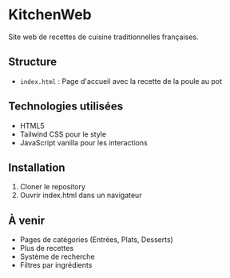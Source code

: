 # KitchenWeb

Site web de recettes de cuisine traditionnelles françaises.

## Structure

- `index.html` : Page d'accueil avec la recette de la poule au pot

## Technologies utilisées

- HTML5
- Tailwind CSS pour le style
- JavaScript vanilla pour les interactions

## Installation

1. Cloner le repository
2. Ouvrir index.html dans un navigateur

## À venir

- Pages de catégories (Entrées, Plats, Desserts)
- Plus de recettes
- Système de recherche
- Filtres par ingrédients